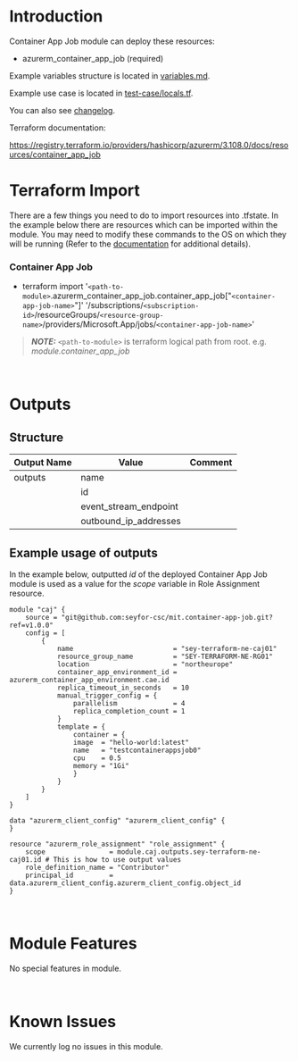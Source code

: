 # Introduction
Container App Job module can deploy these resources:
* azurerm_container_app_job (required)

Example variables structure is located in [variables.md](variables.md).

Example use case is located in [test-case/locals.tf](test-case/locals.tf).

You can also see [changelog](CHANGELOG.md).

Terraform documentation:

https://registry.terraform.io/providers/hashicorp/azurerm/3.108.0/docs/resources/container_app_job
&nbsp;

# Terraform Import
There are a few things you need to do to import resources into .tfstate. In the example below there are resources which can be imported within the module. You may need to modify these commands to the OS on which they will be running (Refer to the [documentation](https://developer.hashicorp.com/terraform/cli/commands/import#example-import-into-resource-configured-with-for_each) for additional details).
### Container App Job
* terraform import '`<path-to-module>`.azurerm_container_app_job.container_app_job["`<container-app-job-name>`"]' '/subscriptions/`<subscription-id>`/resourceGroups/`<resource-group-name>`/providers/Microsoft.App/jobs/`<container-app-job-name>`'

 > **_NOTE:_** `<path-to-module>` is terraform logical path from root. e.g. _module.container\_app\_job_

&nbsp;

# Outputs
## Structure

| Output Name | Value                 | Comment |
| ----------- | --------------------- | ------- |
| outputs     | name                  |         |
|             | id                    |         |
|             | event_stream_endpoint |         |
|             | outbound_ip_addresses |         |

## Example usage of outputs
In the example below, outputted _id_ of the deployed Container App Job module is used as a value for the _scope_ variable in Role Assignment resource.
```
module "caj" {
    source = "git@github.com:seyfor-csc/mit.container-app-job.git?ref=v1.0.0"
    config = [
        {
            name                         = "sey-terraform-ne-caj01"
            resource_group_name          = "SEY-TERRAFORM-NE-RG01"
            location                     = "northeurope"
            container_app_environment_id = azurerm_container_app_environment.cae.id
            replica_timeout_in_seconds   = 10
            manual_trigger_config = {
                parallelism              = 4
                replica_completion_count = 1
            }
            template = {
                container = {
                image  = "hello-world:latest"
                name   = "testcontainerappsjob0"
                cpu    = 0.5
                memory = "1Gi"
                }
            }
        }
    ]
}

data "azurerm_client_config" "azurerm_client_config" {
}

resource "azurerm_role_assignment" "role_assignment" {
    scope                = module.caj.outputs.sey-terraform-ne-caj01.id # This is how to use output values
    role_definition_name = "Contributor"
    principal_id         = data.azurerm_client_config.azurerm_client_config.object_id
}
```

&nbsp;

# Module Features
No special features in module.

&nbsp;

# Known Issues
We currently log no issues in this module.